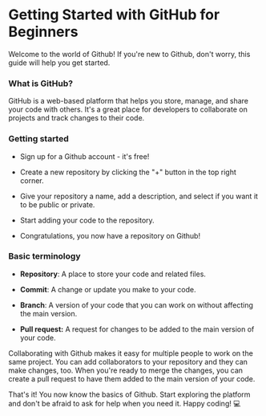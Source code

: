 # Getting Started with GitHub for Beginners

Welcome to the world of Github! If you're new to Github, don't worry, this guide will help you get started.

### What is GitHub?

GitHub is a web-based platform that helps you store, manage, and share your code with others. It's a great place for developers to collaborate on projects and track changes to their code.

### Getting started

* Sign up for a Github account - it's free!
    
* Create a new repository by clicking the "+" button in the top right corner.
    
* Give your repository a name, add a description, and select if you want it to be public or private.
    
* Start adding your code to the repository.
    
* Congratulations, you now have a repository on Github!
    

### Basic terminology

* **Repository**: A place to store your code and related files.
    
* **Commit**: A change or update you make to your code.
    
* **Branch**: A version of your code that you can work on without affecting the main version.
    
* **Pull request:** A request for changes to be added to the main version of your code.
    

Collaborating with Github makes it easy for multiple people to work on the same project. You can add collaborators to your repository and they can make changes, too. When you're ready to merge the changes, you can create a pull request to have them added to the main version of your code.

That's it! You now know the basics of Github. Start exploring the platform and don't be afraid to ask for help when you need it. Happy coding! 💻